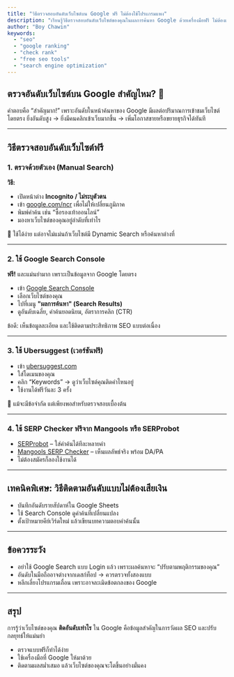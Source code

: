 ```yaml
---
title: "วิธีตรวจสอบอันดับเว็บไซต์บน Google ฟรี ไม่ต้องใช้โปรแกรมแพง"
description: "เรียนรู้วิธีตรวจสอบอันดับเว็บไซต์ของคุณในผลการค้นหา Google ด้วยเครื่องมือฟรี ไม่ต้องเสียค่าใช้จ่าย ช่วยวัดผล SEO และวางกลยุทธ์ได้อย่างมีประสิทธิภาพ"
author: "Boy Chawin"
keywords:
  - "seo"
  - "google ranking"
  - "check rank"
  - "free seo tools"
  - "search engine optimization"
---
```


## ตรวจอันดับเว็บไซต์บน Google สำคัญไหม? 🤔

คำตอบคือ “สำคัญมาก!”
เพราะอันดับในหน้าค้นหาของ Google มีผลต่อปริมาณการเข้าชมเว็บไซต์โดยตรง
ยิ่งอันดับสูง → ยิ่งมีคนคลิกเข้าเว็บมากขึ้น → เพิ่มโอกาสขายหรือขยายธุรกิจได้ทันที

---

## วิธีตรวจสอบอันดับเว็บไซต์ฟรี

### 1. ตรวจด้วยตัวเอง (Manual Search)
**วิธี:**
- เปิดหน้าต่าง **Incognito / ไม่ระบุตัวตน**
- เข้า [google.com/ncr](https://google.com/ncr) เพื่อไม่ให้เปลี่ยนภูมิภาค
- พิมพ์คำค้น เช่น “ซื้อรองเท้าออนไลน์”
- มองหาเว็บไซต์ของคุณอยู่ลำดับที่เท่าไร

📌 ใช้ได้ง่าย แต่อาจไม่แม่นถ้าเว็บไซต์มี Dynamic Search หรือค้นหาต่างที่

---

### 2. ใช้ Google Search Console
**ฟรี!** และแม่นยำมาก เพราะเป็นข้อมูลจาก Google โดยตรง
- เข้า [Google Search Console](https://search.google.com/search-console)
- เลือกเว็บไซต์ของคุณ
- ไปที่เมนู **"ผลการค้นหา" (Search Results)**
- ดูอันดับเฉลี่ย, คำค้นยอดนิยม, อัตราการคลิก (CTR)

ข้อดี: เห็นข้อมูลละเอียด และใช้ติดตามประสิทธิภาพ SEO แบบต่อเนื่อง

---

### 3. ใช้ Ubersuggest (เวอร์ชันฟรี)
- เข้า [ubersuggest.com](https://neilpatel.com/ubersuggest)
- ใส่โดเมนของคุณ
- คลิก “Keywords” → ดูว่าเว็บไซต์คุณติดคำไหนอยู่
- ใช้งานได้ฟรีวันละ 3 ครั้ง

📌 แม้จะมีข้อจำกัด แต่เพียงพอสำหรับตรวจสอบเบื้องต้น

---

### 4. ใช้ SERP Checker ฟรีจาก Mangools หรือ SERProbot
- [SERProbot](https://www.serprobot.com/) – ใส่คำค้นได้ทีละหลายคำ
- [Mangools SERP Checker](https://mangools.com/) – เห็นผลลัพธ์จริง พร้อม DA/PA
- ไม่ต้องสมัครก็ลองใช้งานได้

---

## เทคนิคพิเศษ: วิธีติดตามอันดับแบบไม่ต้องเสียเงิน

- บันทึกอันดับรายสัปดาห์ใน Google Sheets
- ใช้ Search Console ดูคำค้นที่เปลี่ยนแปลง
- ตั้งเป้าหมายคีย์เวิร์ดใหม่ แล้วเขียนบทความตอบคำค้นนั้น

---

## ข้อควรระวัง

- อย่าใช้ Google Search แบบ Login แล้ว เพราะผลค้นหาจะ “ปรับตามพฤติกรรมของคุณ”
- อันดับในมือถืออาจต่างจากเดสก์ท็อป → ควรตรวจทั้งสองแบบ
- หลีกเลี่ยงโปรแกรมเถื่อน เพราะอาจละเมิดข้อตกลงของ Google

---

## สรุป

การรู้ว่าเว็บไซต์ของคุณ **ติดอันดับเท่าไร** ใน Google
คือข้อมูลสำคัญในการวัดผล SEO และปรับกลยุทธ์ให้แม่นยำ

- ตรวจแบบฟรีก็ทำได้ง่าย
- ใช้เครื่องมือที่ Google ให้มาด้วย
- ติดตามผลสม่ำเสมอ แล้วเว็บไซต์ของคุณจะโตขึ้นอย่างมั่นคง
